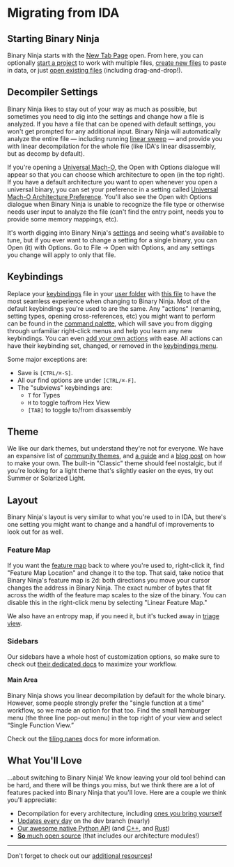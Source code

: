# Migrating from IDA

## Starting Binary Ninja

Binary Ninja starts with the [New Tab Page](../index.md#new-tab) open. From here, you can optionally [start a project](../projects.md#creating-a-project) to work with multiple files, [create new files](../index.md#new-files) to paste in data, or just [open existing files](../index.md#loading-files) (including drag-and-drop!).

## Decompiler Settings

Binary Ninja likes to stay out of your way as much as possible, but sometimes you need to dig into the settings and change how a file is analyzed. If you have a file that can be opened with default settings, you won't get prompted for any additional input. Binary Ninja will automatically analyze the entire file — including running [linear sweep](https://binary.ninja/2017/11/06/architecture-agnostic-function-detection-in-binaries.html) — and provide you with linear decompilation for the whole file (like IDA's linear disassembly, but as decomp by default).

If you're opening a [Universal Mach-O](https://en.wikipedia.org/wiki/Universal_binary), the Open with Options dialogue will appear so that you can choose which architecture to open (in the top right). If you have a default architecture you want to open whenever you open a universal binary, you can set your preference in a setting called [Universal Mach-O Architecture Preference](../settings.md#all-settings). You'll also see the Open with Options dialogue when Binary Ninja is unable to recognize the file type or otherwise needs user input to analyze the file (can't find the entry point, needs you to provide some memory mappings, etc).

It's worth digging into Binary Ninja's [settings](../settings.md) and seeing what's available to tune, but if you ever want to change a setting for a single binary, you can Open (it) with Options. Go to File -> Open with Options, and any settings you change will apply to only that file.

<!-- TODO : Can you analyze a file while IDA is running its analysis?
## Analyzing While Analyzing -->

## Keybindings

Replace your [keybindings](../index.md#custom-hotkeys) file in your [user folder](../index.md#user-folder) with [this file](../../files/ida-keybindings.json) to have the most seamless experience when changing to Binary Ninja. Most of the default keybindings you're used to are the same. Any "actions" (renaming, setting types, opening cross-references, etc) you might want to perform can be found in the [command palette](../index.md#command-palette), which will save you from digging through unfamiliar right-click menus and help you learn any new keybindings. You can even [add your own actions](https://binary.ninja/2024/02/15/command-palette.html#how-do-i-register-actions-with-the-command-palette-myself) with ease. All actions can have their keybinding set, changed, or removed in the [keybindings menu](../index.md#default-hotkeys).

Some major exceptions are:

- Save is `[CTRL/⌘-S]`.
- All our find options are under `[CTRL/⌘-F]`.
- The "subviews" keybindings are:
    - `T` for Types
    - `H` to toggle to/from Hex View
    - `[TAB]` to toggle to/from disassembly

## Theme

We like our dark themes, but understand they're not for everyone. We have an expansive list of [community themes](https://github.com/Vector35/community-themes), and [a guide](../../dev/themes.md) and a [blog post](https://binary.ninja/2021/07/08/creating-great-themes.html) on how to make your own. The built-in "Classic" theme should feel nostalgic, but if you're looking for a light theme that's slightly easier on the eyes, try out Summer or Solarized Light.

## Layout

Binary Ninja's layout is very similar to what you're used to in IDA, but there's one setting you might want to change and a handful of improvements to look out for as well.

### Feature Map

If you want the [feature map](../index.md#feature-map) back to where you're used to, right-click it, find "Feature Map Location" and change it to the top. That said, take notice that Binary Ninja's feature map is 2d: both directions you move your cursor changes the address in Binary Ninja. The exact number of bytes that fit across the width of the feature map scales to the size of the binary. You can disable this in the right-click menu by selecting "Linear Feature Map."

We also have an entropy map, if you need it, but it's tucked away in [triage view](https://binary.ninja/2019/04/01/hackathon-2019-summary.html#triage-mode-rusty).

### Sidebars

Our sidebars have a whole host of customization options, so make sure to check out [their dedicated docs](../index.md#the-sidebar) to maximize your workflow.

#### Main Area

Binary Ninja shows you linear decompilation by default for the whole binary. However, some people strongly prefer the "single function at a time" workflow, so we made an option for that too. Find the small hamburger menu (the three line pop-out menu) in the top right of your view and select “Single Function View.”

Check out the [tiling panes](../index.md#tiling-panes) docs for more information.

## What You'll Love

...about switching to Binary Ninja! We know leaving your old tool behind can be hard, and there will be things you miss, but we think there are a lot of features packed into Binary Ninja that you'll love. Here are a couple we think you'll appreciate:

 - Decompilation for every architecture, including [ones you bring yourself](https://binary.ninja/2020/01/08/guide-to-architecture-plugins-part1.html)
 - [Updates every day](../index.md#updates) on the dev branch (nearly)
 - [Our awesome native Python API](../../dev/cookbook.md) (and [C++](https://api.binary.ninja/cpp/), and [Rust](https://dev-rust.binary.ninja/))
 - [**So** much open source](https://github.com/Vector35/binaryninja-api?tab=readme-ov-file#related-repositories) (that includes our architecture modules!)

---

Don't forget to check out our [additional resources](index.md#additional-resources)!
